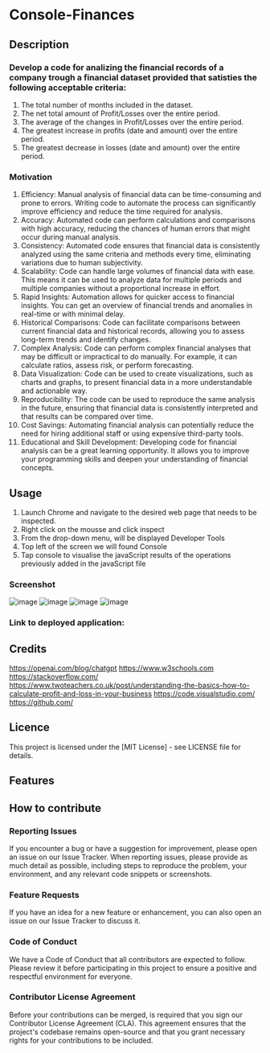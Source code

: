 # Console-Finances

## Description 

### Develop a code for analizing the financial records of a company trough a financial dataset provided that satisties the following acceptable criteria:

1. The total number of months included in the dataset.
2. The net total amount of Profit/Losses over the entire period.
3. The average of the changes in Profit/Losses over the entire period.
4. The greatest increase in profits (date and amount) over the entire period.
5. The greatest decrease in losses (date and amount) over the entire period.

### Motivation 

1. Efficiency: Manual analysis of financial data can be time-consuming and prone to errors. Writing code to automate the process can significantly improve efficiency and reduce the time required for analysis.
2. Accuracy: Automated code can perform calculations and comparisons with high accuracy, reducing the chances of human errors that might occur during manual analysis.
3. Consistency: Automated code ensures that financial data is consistently analyzed using the same criteria and methods every time, eliminating variations due to human subjectivity.
4. Scalability: Code can handle large volumes of financial data with ease. This means it can be used to analyze data for multiple periods and multiple companies without a proportional increase in effort.
5. Rapid Insights: Automation allows for quicker access to financial insights. You can get an overview of financial trends and anomalies in real-time or with minimal delay.
6. Historical Comparisons: Code can facilitate comparisons between current financial data and historical records, allowing you to assess long-term trends and identify changes.
7. Complex Analysis: Code can perform complex financial analyses that may be difficult or impractical to do manually. For example, it can calculate ratios, assess risk, or perform forecasting.
8. Data Visualization: Code can be used to create visualizations, such as charts and graphs, to present financial data in a more understandable and actionable way.
9. Reproducibility: The code can be used to reproduce the same analysis in the future, ensuring that financial data is consistently interpreted and that results can be compared over time.
10. Cost Savings: Automating financial analysis can potentially reduce the need for hiring additional staff or using expensive third-party tools.
11. Educational and Skill Development: Developing code for financial analysis can be a great learning opportunity. It allows you to improve your programming skills and deepen your understanding of financial concepts.

## Usage

1. Launch Chrome and navigate to the desired web page that needs to be inspected.
2. Right click on the mousse and click inspect
3. From the drop-down menu, will be displayed Developer Tools
4. Top left of the screen we will found Console
5. Tap console to visualise the javaScript results of the operations previously added in the javaScript file

### Screenshot
![image](https://github.com/RlucSal/Console-Finances/assets/145674108/e3433416-dadc-4ab5-918e-aa0d7df6d0d5)
![image](https://github.com/RlucSal/Console-Finances/assets/145674108/ca905172-1aa0-4ac4-a0b0-cab8fb10d9c9)
![image](https://github.com/RlucSal/Console-Finances/assets/145674108/413ff099-79c5-4fdc-8ccc-259ca77c4d5f)
![image](https://github.com/RlucSal/Console-Finances/assets/145674108/cc53a4e1-5627-4602-882b-23e1d9832195)


### Link to deployed application:


## Credits

https://openai.com/blog/chatgpt
https://www.w3schools.com
https://stackoverflow.com/
https://www.twoteachers.co.uk/post/understanding-the-basics-how-to-calculate-profit-and-loss-in-your-business
https://code.visualstudio.com/
https://github.com/


## Licence

This project is licensed under the [MIT License] - see LICENSE file for details.

## Features

## How to contribute

### Reporting Issues
If you encounter a bug or have a suggestion for improvement, please open an issue on our Issue Tracker. When reporting issues, please provide as much detail as possible, including steps to reproduce the problem, your environment, and any relevant code snippets or screenshots.

### Feature Requests
If you have an idea for a new feature or enhancement, you can also open an issue on our Issue Tracker to discuss it.
   
### Code of Conduct
We have a Code of Conduct that all contributors are expected to follow. Please review it before participating in this project to ensure a positive and respectful environment for everyone.

### Contributor License Agreement
Before your contributions can be merged, is required that you sign our Contributor License Agreement (CLA). This agreement ensures that the project's codebase remains open-source and that you grant necessary rights for your contributions to be included.

